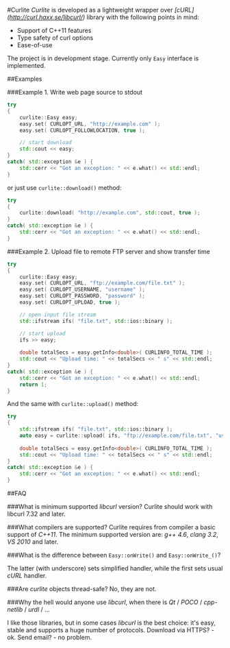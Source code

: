 #Curlite
*Curlite* is developed as a lightweight wrapper over *[cURL] (http://curl.haxx.se/libcurl/)* library with the following points in mind:

+ Support of C++11 features
+ Type safety of curl options
+ Ease-of-use

The project is in development stage. Currently only `Easy` interface is implemented. 

##Examples

###Example 1. Write web page source to stdout
~~~cpp
try
{
    curlite::Easy easy;
    easy.set( CURLOPT_URL, "http://example.com" );
    easy.set( CURLOPT_FOLLOWLOCATION, true );

    // start download
    std::cout << easy;
}
catch( std::exception &e ) {
    std::cerr << "Got an exception: " << e.what() << std::endl;
}
~~~

or just use `curlite::download()` method:

~~~cpp
try
{    
    curlite::download( "http://example.com", std::cout, true );
}
catch( std::exception &e ) {
    std::cerr << "Got an exception: " << e.what() << std::endl;
}
~~~

###Example 2. Upload file to remote FTP server and show transfer time

~~~cpp
try
{
    curlite::Easy easy;
    easy.set( CURLOPT_URL, "ftp://example.com/file.txt" );
    easy.set( CURLOPT_USERNAME, "username" );
    easy.set( CURLOPT_PASSWORD, "password" );
    easy.set( CURLOPT_UPLOAD, true );

    // open input file stream
    std::ifstream ifs( "file.txt", std::ios::binary );

    // start upload
    ifs >> easy;
    
    double totalSecs = easy.getInfo<double>( CURLINFO_TOTAL_TIME );
    std::cout << "Upload time: " << totalSecs << " s" << std::endl;
}
catch( std::exception &e ) {
    std::cerr << "Got an exception: " << e.what() << std::endl;
    return 1;
}
~~~

And the same with `curlite::upload()` method:

~~~cpp
try
{
    std::ifstream ifs( "file.txt", std::ios::binary );  
    auto easy = curlite::upload( ifs, "ftp://example.com/file.txt", "username", "password" );
    
    double totalSecs = easy.getInfo<double>( CURLINFO_TOTAL_TIME );
    std::cout << "Upload time: " << totalSecs << " s" << std::endl;
}
catch( std::exception &e ) {
    std::cerr << "Got an exception: " << e.what() << std::endl;
}
~~~

##FAQ

###What is minimum supported *libcurl* version?
Curlite should work with libcurl 7.32 and later.

###What compilers are supported?
Curlite requires from compiler a basic support of *C++11*. The minimum supported version are: *g++ 4.6*, *clang 3.2*, *VS 2010* and later.

###What is the difference between `Easy::onWrite()` and `Easy::onWrite_()`?

The latter (with underscore) sets simplified handler, while the first sets usual *cURL* handler.

###Are *curlite* objects thread-safe?
No, they are not.

###Why the hell would anyone use *libcurl*, when there is *Qt* / *POCO* / *cpp-netlib* / *urdl* / ...

I like those libraries, but in some cases *libcurl* is the best choice: it's easy, stable and supports a huge number of protocols.
Download via HTTPS? - ok. Send email? - no problem.